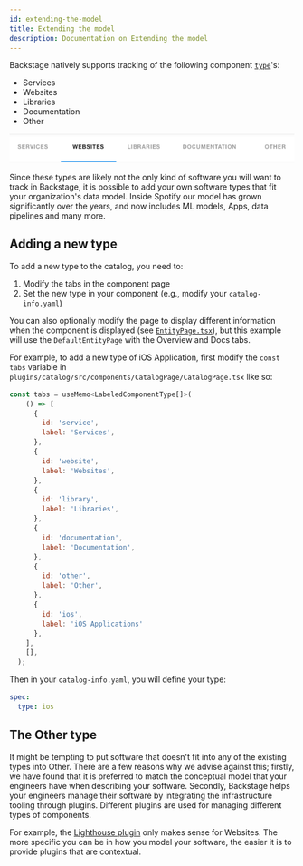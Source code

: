 ```yaml
---
id: extending-the-model
title: Extending the model
description: Documentation on Extending the model
---
```


Backstage natively supports tracking of the following component
[`type`](descriptor-format.md)'s:

- Services
- Websites
- Libraries
- Documentation
- Other

![](../../assets/software-catalog/bsc-extend.png)

Since these types are likely not the only kind of software you will want to
track in Backstage, it is possible to add your own software types that fit your
organization's data model. Inside Spotify our model has grown significantly over
the years, and now includes ML models, Apps, data pipelines and many more.

## Adding a new type

To add a new type to the catalog, you need to:

1. Modify the tabs in the component page
2. Set the new type in your component (e.g., modify your `catalog-info.yaml`)

You can also optionally modify the page to display different information when
the component is displayed (see
[`EntityPage.tsx`](https://github.com/spotify/backstage/blob/master/packages/app/src/components/catalog/EntityPage.tsx)),
but this example will use the `DefaultEntityPage` with the Overview and Docs
tabs.

For example, to add a new type of iOS Application, first modify the `const tabs`
variable in `plugins/catalog/src/components/CatalogPage/CatalogPage.tsx` like
so:

```js
const tabs = useMemo<LabeledComponentType[]>(
    () => [
      {
        id: 'service',
        label: 'Services',
      },
      {
        id: 'website',
        label: 'Websites',
      },
      {
        id: 'library',
        label: 'Libraries',
      },
      {
        id: 'documentation',
        label: 'Documentation',
      },
      {
        id: 'other',
        label: 'Other',
      },
      {
        id: 'ios',
        label: 'iOS Applications'
      },
    ],
    [],
  );
```

Then in your `catalog-info.yaml`, you will define your type:

```yaml
spec:
  type: ios
```

## The Other type

It might be tempting to put software that doesn't fit into any of the existing
types into Other. There are a few reasons why we advise against this; firstly,
we have found that it is preferred to match the conceptual model that your
engineers have when describing your software. Secondly, Backstage helps your
engineers manage their software by integrating the infrastructure tooling
through plugins. Different plugins are used for managing different types of
components.

For example, the
[Lighthouse plugin](https://github.com/spotify/backstage/tree/master/plugins/lighthouse)
only makes sense for Websites. The more specific you can be in how you model
your software, the easier it is to provide plugins that are contextual.
